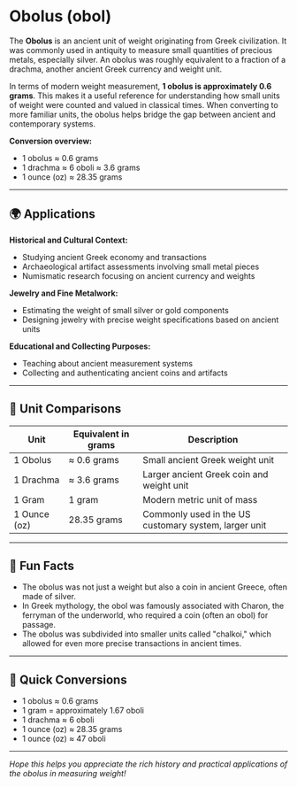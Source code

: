 # Obolus (obol)

The **Obolus** is an ancient unit of weight originating from Greek civilization. It was commonly used in antiquity to measure small quantities of precious metals, especially silver. An obolus was roughly equivalent to a fraction of a drachma, another ancient Greek currency and weight unit. 

In terms of modern weight measurement, **1 obolus is approximately 0.6 grams**. This makes it a useful reference for understanding how small units of weight were counted and valued in classical times. When converting to more familiar units, the obolus helps bridge the gap between ancient and contemporary systems.

**Conversion overview:**
- 1 obolus ≈ 0.6 grams
- 1 drachma ≈ 6 oboli ≈ 3.6 grams
- 1 ounce (oz) ≈ 28.35 grams

---

## 🌍 Applications

**Historical and Cultural Context:**
- Studying ancient Greek economy and transactions
- Archaeological artifact assessments involving small metal pieces
- Numismatic research focusing on ancient currency and weights

**Jewelry and Fine Metalwork:**
- Estimating the weight of small silver or gold components
- Designing jewelry with precise weight specifications based on ancient units

**Educational and Collecting Purposes:**
- Teaching about ancient measurement systems
- Collecting and authenticating ancient coins and artifacts

---

## 📏 Unit Comparisons

| Unit            | Equivalent in grams | Description                                              |
|-----------------|----------------------|----------------------------------------------------------|
| 1 Obolus       | ≈ 0.6 grams        | Small ancient Greek weight unit                         |
| 1 Drachma     | ≈ 3.6 grams        | Larger ancient Greek coin and weight unit               |
| 1 Gram        | 1 gram             | Modern metric unit of mass                              |
| 1 Ounce (oz)  | 28.35 grams        | Commonly used in the US customary system, larger unit   |

---

## 🌟 Fun Facts

- The obolus was not just a weight but also a coin in ancient Greece, often made of silver.
- In Greek mythology, the obol was famously associated with Charon, the ferryman of the underworld, who required a coin (often an obol) for passage.
- The obolus was subdivided into smaller units called "chalkoi," which allowed for even more precise transactions in ancient times.

---

## 🔄 Quick Conversions

- 1 obolus ≈ 0.6 grams  
- 1 gram = approximately 1.67 oboli  
- 1 drachma ≈ 6 oboli  
- 1 ounce (oz) ≈ 28.35 grams  
- 1 ounce (oz) ≈ 47 oboli

---

*Hope this helps you appreciate the rich history and practical applications of the obolus in measuring weight!*